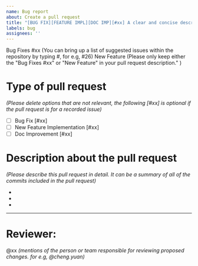 ```yaml
---
name: Bug report
about: Create a pull request
title: "[BUG FIX][FEATURE IMPL][DOC IMP][#xx] A clear and concise description about the pull request"
labels: bug
assignees: ''
---
```


Bug Fixes #xx (You can bring up a list of suggested issues within the repository by typing #, for e.g, #26)
New Feature (Please only keep either the "Bug Fixes #xx" or "New Feature" in your pull request description." )

# Type of pull request
*(Please delete options that are not relevant, the following [#xx] is optional if the pull request is for a recorded issue)*
- [ ] Bug Fix [#xx]
- [ ] New Feature Implementation [#xx]
- [ ] Doc Improvement [#xx]

# Description about the pull request
*(Please describe this pull request in detail. It can be a summary of all of the commits included in the pull request)*

-
-
-
***

# Reviewer:
@xx 
*(mentions of the person or team responsible for reviewing proposed changes. for e.g, @cheng.yuan)*
